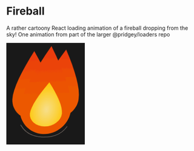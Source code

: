 # Fireball

A rather cartoony React loading animation of a fireball dropping from the sky!
One animation from part of the larger @pridgey/loaders repo

![Example Animation](fireball_animation.gif)

